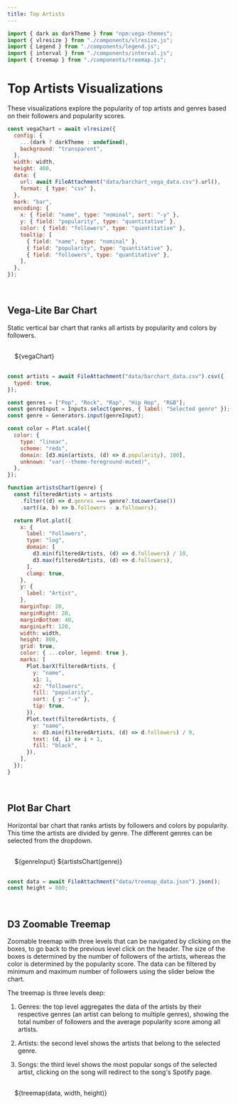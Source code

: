 ```yaml
---
title: Top Artists
---
```


```js
import { dark as darkTheme } from "npm:vega-themes";
import { vlresize } from "./components/vlresize.js";
import { Legend } from "./components/legend.js";
import { interval } from "./components/interval.js";
import { treemap } from "./components/treemap.js";
```

# Top Artists Visualizations

These visualizations explore the popularity of top artists and genres based on their followers and popularity scores.

```js
const vegaChart = await vlresize({
  config: {
    ...(dark ? darkTheme : undefined),
    background: "transparent",
  },
  width: width,
  height: 400,
  data: {
    url: await FileAttachment("data/barchart_vega_data.csv").url(),
    format: { type: "csv" },
  },
  mark: "bar",
  encoding: {
    x: { field: "name", type: "nominal", sort: "-y" },
    y: { field: "popularity", type: "quantitative" },
    color: { field: "followers", type: "quantitative" },
    tooltip: [
      { field: "name", type: "nominal" },
      { field: "popularity", type: "quantitative" },
      { field: "followers", type: "quantitative" },
    ],
  },
});
```

<br>

## Vega-Lite Bar Chart

Static vertical bar chart that ranks all artists by popularity and colors by followers.

<div class="card" style="display: flex; flex-direction: column; gap: 1rem; min-width: 100%; padding: 16px;">
  ${vegaChart}
</div>

```js
const artists = await FileAttachment("data/barchart_data.csv").csv({
  typed: true,
});

const genres = ["Pop", "Rock", "Rap", "Hip Hop", "R&B"];
const genreInput = Inputs.select(genres, { label: "Selected genre" });
const genre = Generators.input(genreInput);

const color = Plot.scale({
  color: {
    type: "linear",
    scheme: "reds",
    domain: [d3.min(artists, (d) => d.popularity), 100],
    unknown: "var(--theme-foreground-muted)",
  },
});

function artistsChart(genre) {
  const filteredArtists = artists
    .filter((d) => d.genres === genre?.toLowerCase())
    .sort((a, b) => b.followers - a.followers);

  return Plot.plot({
    x: {
      label: "Followers",
      type: "log",
      domain: [
        d3.min(filteredArtists, (d) => d.followers) / 10,
        d3.max(filteredArtists, (d) => d.followers),
      ],
      clamp: true,
    },
    y: {
      label: "Artist",
    },
    marginTop: 20,
    marginRight: 20,
    marginBottom: 40,
    marginLeft: 120,
    width: width,
    height: 800,
    grid: true,
    color: { ...color, legend: true },
    marks: [
      Plot.barX(filteredArtists, {
        y: "name",
        x1: 1,
        x2: "followers",
        fill: "popularity",
        sort: { y: "-x" },
        tip: true,
      }),
      Plot.text(filteredArtists, {
        y: "name",
        x: d3.min(filteredArtists, (d) => d.followers) / 9,
        text: (d, i) => i + 1,
        fill: "black",
      }),
    ],
  });
}
```

<br>

## Plot Bar Chart

Horizontal bar chart that ranks artists by followers and colors by popularity.
This time the artists are divided by genre. The different genres can be selected from the dropdown.

<div class="card" style="display: flex; flex-direction: column; gap: 1rem; min-width: 100%; padding: 16px;">
  ${genreInput}
  ${artistsChart(genre)}
</div>

```js
const data = await FileAttachment("data/treemap_data.json").json();
const height = 800;
```

<br>

## D3 Zoomable Treemap

Zoomable treemap with three levels that can be navigated by clicking on the boxes, to go back to the previous level click on the header.
The size of the boxes is determined by the number of followers of the artists, whereas the color is determined by the popularity score.
The data can be filtered by minimum and maximum number of followers using the slider below the chart.

The treemap is three levels deep:

1. Genres: the top level aggregates the data of the artists by their respective genres (an artist can belong to multiple genres), showing the total number of followers and the average popularity score among all artists.

2. Artists: the second level shows the artists that belong to the selected genre.

3. Songs: the third level shows the most popular songs of the selected artist, clicking on the song will redirect to the song's Spotify page.

<div class="card" style="display: flex; flex-direction: column; gap: 1rem; min-width: 100%; padding: 16px;">
  ${treemap(data, width, height)}
</div>
